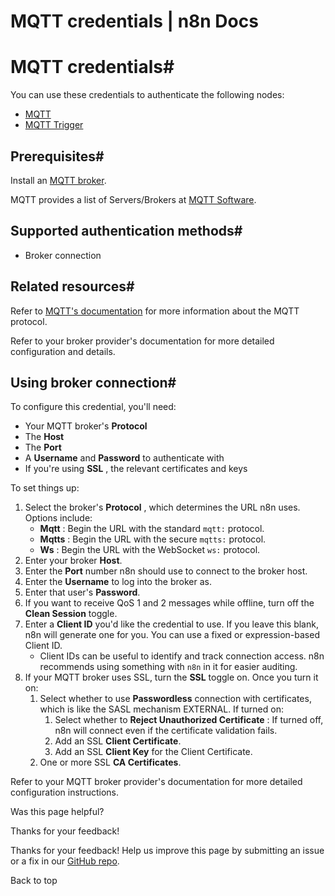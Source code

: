 # MQTT credentials | n8n Docs

[ ](https://github.com/n8n-io/n8n-docs/edit/main/docs/integrations/builtin/credentials/mqtt.md "Edit this page")

# MQTT credentials#

You can use these credentials to authenticate the following nodes:

  * [MQTT](../../app-nodes/n8n-nodes-base.mqtt/)
  * [MQTT Trigger](../../trigger-nodes/n8n-nodes-base.mqtttrigger/)

## Prerequisites#

Install an [MQTT broker](https://mqtt.org/).

MQTT provides a list of Servers/Brokers at [MQTT Software](https://mqtt.org/software/).

## Supported authentication methods#

  * Broker connection

## Related resources#

Refer to [MQTT's documentation](https://mqtt.org/) for more information about the MQTT protocol.

Refer to your broker provider's documentation for more detailed configuration and details.

## Using broker connection#

To configure this credential, you'll need:

  * Your MQTT broker's **Protocol**
  * The **Host**
  * The **Port**
  * A **Username** and **Password** to authenticate with
  * If you're using **SSL** , the relevant certificates and keys

To set things up:

  1. Select the broker's **Protocol** , which determines the URL n8n uses. Options include:
     * **Mqtt** : Begin the URL with the standard `mqtt:` protocol.
     * **Mqtts** : Begin the URL with the secure `mqtts:` protocol.
     * **Ws** : Begin the URL with the WebSocket `ws:` protocol.
  2. Enter your broker **Host**.
  3. Enter the **Port** number n8n should use to connect to the broker host.
  4. Enter the **Username** to log into the broker as.
  5. Enter that user's **Password**.
  6. If you want to receive QoS 1 and 2 messages while offline, turn off the **Clean Session** toggle.
  7. Enter a **Client ID** you'd like the credential to use. If you leave this blank, n8n will generate one for you. You can use a fixed or expression-based Client ID.
     * Client IDs can be useful to identify and track connection access. n8n recommends using something with `n8n` in it for easier auditing.
  8. If your MQTT broker uses SSL, turn the **SSL** toggle on. Once you turn it on:
     1. Select whether to use **Passwordless** connection with certificates, which is like the SASL mechanism EXTERNAL. If turned on:
        1. Select whether to **Reject Unauthorized Certificate** : If turned off, n8n will connect even if the certificate validation fails.
        2. Add an SSL **Client Certificate**.
        3. Add an SSL **Client Key** for the Client Certificate.
     2. One or more SSL **CA Certificates**.

Refer to your MQTT broker provider's documentation for more detailed configuration instructions.

Was this page helpful? 

Thanks for your feedback! 

Thanks for your feedback! Help us improve this page by submitting an issue or a fix in our [GitHub repo](https://github.com/n8n-io/n8n-docs). 

Back to top